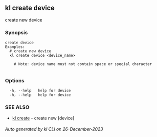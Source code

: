 ## kl create device

create new device

### Synopsis

```
create device
Examples:
  # create new device
  kl create device <device_name>

	# Note: device name must not contain space or special character
	
```

### Options

```
  -h, --help   help for device
  -h, --help   help for device
```

### SEE ALSO

* [kl create](kl_create.md)  - create new [device]

###### Auto generated by kl CLI on 26-December-2023
